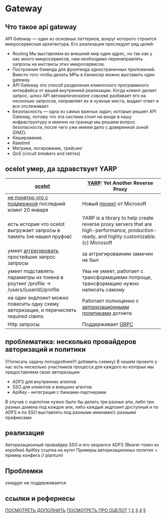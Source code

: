 # Gateway

## Что такое api gateway

API Gateway — один из основных паттернов, вокруг которого строится микросервисная архитектура. Его реализация преследует
ряд целей:

* Routing Мы выставляем во внешний мир один адрес, но так как у нас много микросервисов, нам необходимо перенаправлять
  запросы на инстансы этих микросервисов.
* Построение бэкенда для фронтенда одностраничных приложений. Вместо того чтобы делать МРы в балансер можно выставить
  один gateway
* API Gateway это способ разделения клиентского программного интерфейса от вашей внутренней реализации. Когда клиент
  делает запрос, шлюз API автоматически(не совсем) разбивает его на несколько запросов, направляет их в нужные места,
  выдает ответ и все отслеживает.
* Безопасность — одна из самых важных задач, которые решает API Gateway, потому что эта система стоит на входе в нашу
  инфраструктуру и именно на границе мы решаем вопрос безопасности, после чего уже имеем дело с доверенной зоной (DMZ).
* Кеширование.
* Ratelimit
* Метрики, логирование, трейсинг
* QoS (circuit breakers and retries)

## ocelot умер, да здравствует YARP

| [ocelot](https://ocelot.readthedocs.io/en/latest/)                                                          | [YARP](https://microsoft.github.io/reverse-proxy/): Yet Another Reverse Proxy                                                                                 |
|-------------------------------------------------------------------------------------------------------------|---------------------------------------------------------------------------------------------------------------------------------------------------------------|
| [не понятно что с поддержкой](https://github.com/ThreeMammals/Ocelot/issues/1525) последний комит 20 января | Новый [проект](https://microsoft.github.io/reverse-proxy/) от Microsoft                                                                                       |
| есть история что ocelot выгружает запросы в память (не нашел пруфов)                                        | YARP is a library to help create reverse proxy servers that are high-performance, production-ready, and highly customizable. (с) Microsoft                    |
| умеет [аггрегировать](https://microsoft.github.io/reverse-proxy/) простейшие запрос запросы                 | за аггрегироваинем замечен не был                                                                                                                             |
| умеет подставлять параметры из токена в роутинг /profile -> /users/{userId}/profile                         | Увы не умеет, работает с трансформациями попроще, трансформацию нужно написать самому                                                                         |
| на один эндпоинт можно повесить одну схему авторизации, и перечислить required claims                       | Работает полноценно с [авторизационными политиками](https://docs.microsoft.com/ru-ru/aspnet/core/security/authorization/policies?view=aspnetcore-6.0) дотнета |
| Http запросы                                                                                                | Поддерживает [GRPC](https://microsoft.github.io/reverse-proxy/articles/grpc.html)                                                                                                                                         |

## проблематика: несколько провайдеров авторизаций и политики

(!!!описать задачу поподробнее!!! добавить схемку)
В нашем проекте у нас есть несколько участников процесса для каждого из которых мы предоставляем свою авторизацию

* ADFS для внутренних агентов
* SSO для клиентов и внешних агентов
* ApiKey - интеграция с банками-партнерами

В случае с оцелотом нужно было бы делать три разных апи, либо три разных домена под каждое апи, либо каждый
  экдпоинт доступный и по ADFS и по SSO выставлять под разными именами/с разными префиксами

## реализация

Авторизационный провайдер SSO и его sequence ADFS (Bearer токен из коробки)
ApiKey ссылка на нугет Примеры авторизационных политик + пример конфига
// plantuml 
## Проблемки

swagger не поддерживается

## ссылки и рефернесы

[ПОСМОТРЕТЬ ДОПОЛНИТЬ](https://docs.microsoft.com/en-us/dotnet/architecture/microservices/architect-microservice-container-applications/direct-client-to-microservice-communication-versus-the-api-gateway-pattern)
[ПОСМОТРЕТЬ ПРО ОЦЕЛОТ](https://docs.microsoft.com/en-us/dotnet/architecture/microservices/multi-container-microservice-net-applications/implement-api-gateways-with-ocelot)
[1](https://docs.microsoft.com/en-us/azure/architecture/microservices/design/gateway)
[2](https://docs.microsoft.com/en-us/azure/architecture/patterns/backends-for-frontends)
[3](https://docs.microsoft.com/en-us/azure/architecture/patterns/gateway-offloading)
[4](https://docs.microsoft.com/en-us/azure/architecture/patterns/gateway-routing)
[5](https://docs.microsoft.com/en-us/azure/architecture/patterns/gateway-aggregation)
